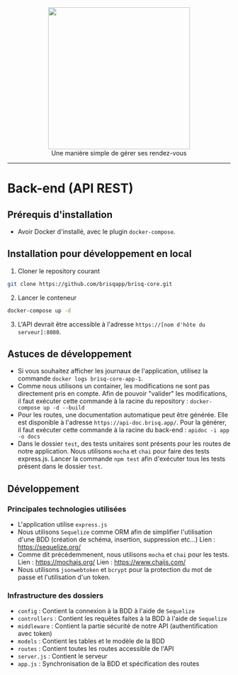 <div align="center">
<img src="https://github.com/brisqapp/admin/blob/main/logo.jpg" width="320px"><br/>
Une manière simple de gérer ses rendez-vous
</div>

<hr/>

# Back-end (API REST)

## Prérequis d'installation

- Avoir Docker d'installé, avec le plugin `docker-compose`.

## Installation pour développement en local

1. Cloner le repository courant

```bash
git clone https://github.com/brisqapp/brisq-core.git
```

2. Lancer le conteneur

```bash
docker-compose up -d
```

3. L'API devrait être accessible à l'adresse `https://[nom d'hôte du serveur]:8080`.

## Astuces de développement

- Si vous souhaitez afficher les journaux de l'application, utilisez la commande `docker logs brisq-core-app-1`.
- Comme nous utilisons un container, les modifications ne sont pas directement pris en compte. Afin de pouvoir "valider" les modifications, il faut exécuter cette commande à la racine du repository : `docker-compose up -d --build`
- Pour les routes, une documentation automatique peut être générée. Elle est disponible à l'adresse `https://api-doc.brisq.app/`. Pour la générer, il faut exécuter cette commande à la racine du back-end : `apidoc -i app -o docs`
- Dans le dossier `test`, des tests unitaires sont présents pour les routes de notre application. Nous utilisons `mocha` et `chai` pour faire des tests express.js. Lancer la commande `npm test` afin d'exécuter tous les tests présent dans le dossier `test`.

## Développement

### Principales technologies utilisées

- L'application utilise `express.js`
- Nous utilisons `Sequelize` comme ORM afin de simplifier l'utilisation d'une BDD (création de schéma, insertion, suppression etc...)
Lien : https://sequelize.org/
- Comme dit précèdemmenent, nous utilisons `mocha` et `chai` pour les tests.
Lien : https://mochajs.org/
Lien : https://www.chaijs.com/
- Nous utilisons `jsonwebtoken` et `bcrypt` pour la protection du mot de passe et l'utilisation d'un token.

### Infrastructure des dossiers

- `config` : Contient la connexion à la BDD à l'aide de `Sequelize`
- `controllers` : Contient les requêtes faites à la BDD à l'aide de `Sequelize`
- `middleware` : Contient la partie sécurité de notre API (authentification avec token)
- `models` : Contient les tables et le modèle de la BDD
- `routes` : Contient toutes les routes accessible de l'API
- `server.js` : Contient le serveur
- `app.js` : Synchronisation de la BDD et spécification des routes